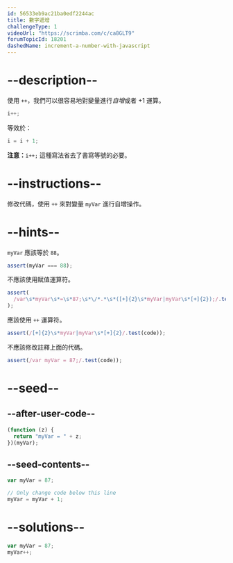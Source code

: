 ```yaml
---
id: 56533eb9ac21ba0edf2244ac
title: 數字遞增
challengeType: 1
videoUrl: "https://scrimba.com/c/ca8GLT9"
forumTopicId: 18201
dashedName: increment-a-number-with-javascript
---
```


# --description--

使用 `++`，我們可以很容易地對變量進行<dfn>自增</dfn>或者 +1 運算。

```js
i++;
```

等效於：

```js
i = i + 1;
```

**注意：**`i++;` 這種寫法省去了書寫等號的必要。

# --instructions--

修改代碼，使用 `++` 來對變量 `myVar` 進行自增操作。

# --hints--

`myVar` 應該等於 `88`。

```js
assert(myVar === 88);
```

不應該使用賦值運算符。

```js
assert(
  /var\s*myVar\s*=\s*87;\s*\/*.*\s*([+]{2}\s*myVar|myVar\s*[+]{2});/.test(code)
);
```

應該使用 `++` 運算符。

```js
assert(/[+]{2}\s*myVar|myVar\s*[+]{2}/.test(code));
```

不應該修改註釋上面的代碼。

```js
assert(/var myVar = 87;/.test(code));
```

# --seed--

## --after-user-code--

```js
(function (z) {
  return "myVar = " + z;
})(myVar);
```

## --seed-contents--

```js
var myVar = 87;

// Only change code below this line
myVar = myVar + 1;
```

# --solutions--

```js
var myVar = 87;
myVar++;
```
